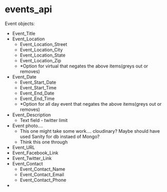 # events_api

Event objects:
 - Event_Title
 - Event_Location
    - Event_Location_Street
    - Event_Location_City 
    - Event_Location_State
    - Event_Location_Zip
    - *Option for virtual that negates the above items(greys out or removes)
- Event_Date 
  - Event_Start_Date
  - Event_Start_Time
  - Event_End_Date
  - Event_End_Time
  -  *Option for all day event that negates the above items(greys out or removes)
-  Event_Description
    - Text field - twitter limit
- Event photo....   
    - This one might take some work.... cloudinary? Maybe should have used Sanity for db instaed of Mongo?
    - Think this one through
- Event_URL
- Event_Facebook_Link
- Event_Twitter_Link
- Event_Contact
    - Event_Contact_Name
    - Event_Contact_Email
    - Event_Contact_Phone
-            
